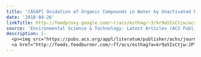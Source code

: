 ```yaml
---
title: '[ASAP] Oxidation of Organic Compounds in Water by Unactivated Peroxymonosulfate'
date: '2018-04-26'
linkTitle: http://feedproxy.google.com/~r/acs/esthag/~3/kr9a5IsCtjw/acs.est.8b00735
source: 'Environmental Science & Technology: Latest Articles (ACS Publications)'
description: |-
  <p><img src="https://pubs.acs.org/appl/literatum/publisher/achs/journals/content/esthag/0/esthag.ahead-of-print/acs.est.8b00735/20180426/images/medium/es-2018-00735b_0006.gif" alt="TOC Graphic"/></p><div><cite>Environmental Science & Technology</cite></div><div>DOI: 10.1021/acs.est.8b00735</div><div class="feedflare">
  <a href="http://feeds.feedburner.com/~ff/acs/esthag?a=kr9a5IsCtjw:JPlq_hniwJ8:yIl2AUoC8zA"><img src="http://feeds.feedburner.com/~ff/acs/esthag?d=yIl2AUoC8zA" border="0"></img></a>
---
```

